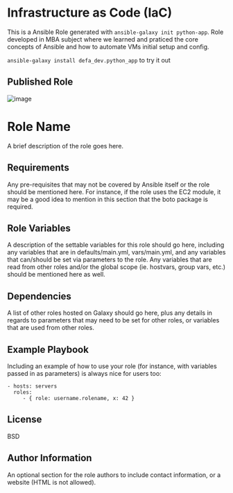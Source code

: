 # Infrastructure as Code (IaC)

This is a Ansible Role generated with `ansible-galaxy init python-app`.
Role developed in MBA subject where we learned and praticed the core concepts of Ansible and how to automate VMs initial setup and config. 

`ansible-galaxy install defa_dev.python_app` to try it out

## Published Role
![image](https://user-images.githubusercontent.com/80067033/165365300-4a2a250f-0e87-4805-b6a5-570646c2aa0f.png)

Role Name
=========

A brief description of the role goes here.

Requirements
------------

Any pre-requisites that may not be covered by Ansible itself or the role should be mentioned here. For instance, if the role uses the EC2 module, it may be a good idea to mention in this section that the boto package is required.

Role Variables
--------------

A description of the settable variables for this role should go here, including any variables that are in defaults/main.yml, vars/main.yml, and any variables that can/should be set via parameters to the role. Any variables that are read from other roles and/or the global scope (ie. hostvars, group vars, etc.) should be mentioned here as well.

Dependencies
------------

A list of other roles hosted on Galaxy should go here, plus any details in regards to parameters that may need to be set for other roles, or variables that are used from other roles.

Example Playbook
----------------

Including an example of how to use your role (for instance, with variables passed in as parameters) is always nice for users too:

    - hosts: servers
      roles:
         - { role: username.rolename, x: 42 }

License
-------

BSD

Author Information
------------------

An optional section for the role authors to include contact information, or a website (HTML is not allowed).
